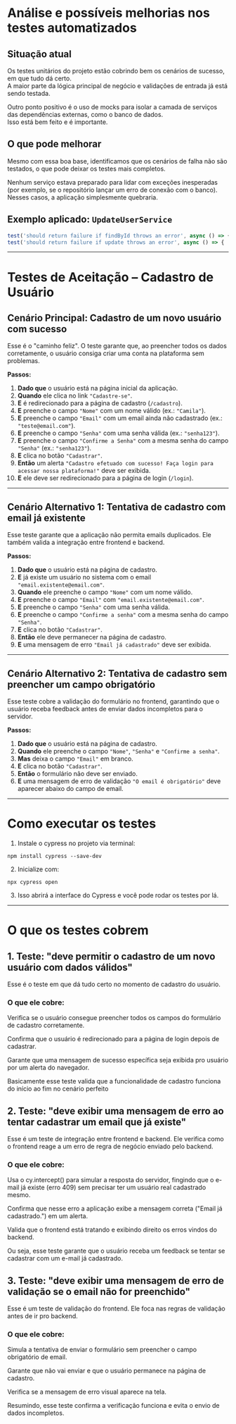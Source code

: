 # Análise e possíveis melhorias nos testes automatizados

## Situação atual

Os testes unitários do projeto estão cobrindo bem os cenários de sucesso, em que tudo dá certo.  
A maior parte da lógica principal de negócio e validações de entrada já está sendo testada.  

Outro ponto positivo é o uso de mocks para isolar a camada de serviços das dependências externas, como o banco de dados.  
Isso está bem feito e é importante.  


## O que pode melhorar  

Mesmo com essa boa base, identificamos que os cenários de falha não são testados, o que pode deixar os testes mais completos.  

Nenhum serviço estava preparado para lidar com exceções inesperadas (por exemplo, se o repositório lançar um erro de conexão com o banco). Nesses casos, a aplicação simplesmente quebraria.    

## Exemplo aplicado: `UpdateUserService`

```js
test('should return failure if findById throws an error', async () => { ... });
test('should return failure if update throws an error', async () => { ... });
```

--- 
# Testes de Aceitação – Cadastro de Usuário

## Cenário Principal: Cadastro de um novo usuário com sucesso  

Esse é o "caminho feliz". O teste garante que, ao preencher todos os dados corretamente, o usuário consiga criar uma conta na plataforma sem problemas.  

**Passos:**  
1. **Dado que** o usuário está na página inicial da aplicação.  
2. **Quando** ele clica no link `"Cadastre-se"`.  
3. **E** é redirecionado para a página de cadastro (`/cadastro`).  
4. **E** preenche o campo `"Nome"` com um nome válido (ex.: `"Camila"`).  
5. **E** preenche o campo `"Email"` com um email ainda não cadastrado (ex.: `"teste@email.com"`).  
6. **E** preenche o campo `"Senha"` com uma senha válida (ex.: `"senha123"`).  
7. **E** preenche o campo `"Confirme a Senha"` com a mesma senha do campo `"Senha"` (ex.: `"senha123"`).  
8. **E** clica no botão `"Cadastrar"`.  
9. **Então** um alerta `"Cadastro efetuado com sucesso! Faça login para acessar nossa plataforma!"` deve ser exibida.   
9. **E** ele deve ser redirecionado para a página de login (`/login`).

---

## Cenário Alternativo 1: Tentativa de cadastro com email já existente  

Esse teste garante que a aplicação não permita emails duplicados. Ele também valida a integração entre frontend e backend.  

**Passos:**  
1. **Dado que** o usuário está na página de cadastro.  
2. **E** já existe um usuário no sistema com o email `"email.existente@email.com"`.  
3. **Quando** ele preenche o campo `"Nome"` com um nome válido.  
4. **E** preenche o campo `"Email"` com `"email.existente@email.com"`.  
5. **E** preenche o campo `"Senha"` com uma senha válida.  
6. **E** preenche o campo `"Confirme a senha"` com a mesma senha do campo `"Senha"`.  
6. **E** clica no botão `"Cadastrar"`.  
7. **Então** ele deve permanecer na página de cadastro.  
8. **E** uma mensagem de erro `"Email já cadastrado"` deve ser exibida.  

---

## Cenário Alternativo 2: Tentativa de cadastro sem preencher um campo obrigatório  

Esse teste cobre a validação do formulário no frontend, garantindo que o usuário receba feedback antes de enviar dados incompletos para o servidor.  

**Passos:**  
1. **Dado que** o usuário está na página de cadastro.  
2. **Quando** ele preenche o campo `"Nome"`, `"Senha"` e `"Confirme a senha"`.  
3. **Mas** deixa o campo `"Email"` em branco.  
4. **E** clica no botão `"Cadastrar"`.  
5. **Então** o formulário não deve ser enviado.  
6. **E** uma mensagem de erro de validação `"O email é obrigatório"` deve aparecer abaixo do campo de email.  

---

# Como executar os testes

1. Instale o cypress no projeto via terminal:

```
npm install cypress --save-dev
```

2. Inicialize com:

```
npx cypress open
```

3. Isso abrirá a interface do Cypress e você pode rodar os testes por lá.

---

# O que os testes cobrem

## 1. Teste: "deve permitir o cadastro de um novo usuário com dados válidos"

Esse é o teste em que dá tudo certo no momento de cadastro do usuário.

### O que ele cobre:

Verifica se o usuário consegue preencher todos os campos do formulário de cadastro corretamente.

Confirma que o usuário é redirecionado para a página de login depois de cadastrar.

Garante que uma mensagem de sucesso específica seja exibida pro usuário por um alerta do navegador.

Basicamente esse teste valida que a funcionalidade de cadastro funciona do início ao fim no cenário perfeito

## 2. Teste: "deve exibir uma mensagem de erro ao tentar cadastrar um email que já existe"

Esse é um teste de integração entre frontend e backend. Ele verifica como o frontend reage a um erro de regra de negócio enviado pelo backend.

### O que ele cobre:

Usa o cy.intercept() para simular a resposta do servidor, fingindo que o e-mail já existe (erro 409) sem precisar ter um usuário real cadastrado mesmo.

Confirma que nesse erro a aplicação exibe a mensagem correta ("Email já cadastrado.") em um alerta.

Valida que o frontend está tratando e exibindo direito os erros vindos do backend.

Ou seja, esse teste garante que o usuário receba um feedback se tentar se cadastrar com um e-mail já cadastrado.

## 3. Teste: "deve exibir uma mensagem de erro de validação se o email não for preenchido"

Esse é um teste de validação do frontend. Ele foca nas regras de validação antes de ir pro backend.

### O que ele cobre:

Simula a tentativa de enviar o formulário sem preencher o campo obrigatório de email.

Garante que não vai enviar e que o usuário permanece na página de cadastro.

Verifica se a mensagem de erro visual aparece na tela.

Resumindo, esse teste confirma a verificação funciona e evita o envio de dados incompletos.